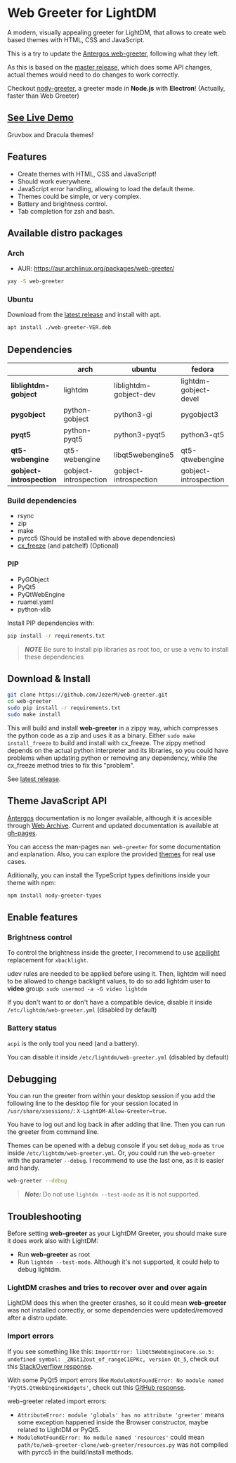 # Web Greeter for LightDM

A modern, visually appealing greeter for LightDM, that allows to create web based themes with HTML, CSS and JavaScript.

This is a try to update the [Antergos web-greeter](https://github.com/Antergos/web-greeter), following what they left.

As this is based on the [master release](https://github.com/Antergos/web-greeter/tree/master), which does some API changes, actual themes would need to do changes to work correctly.

Checkout [nody-greeter][nody-greeter], a greeter made in **Node.js** with **Electron**! (Actually, faster than Web Greeter)

## [See Live Demo][live_demo]

Gruvbox and Dracula themes!

## Features

- Create themes with HTML, CSS and JavaScript!
- Should work everywhere.
- JavaScript error handling, allowing to load the default theme.
- Themes could be simple, or very complex.
- Battery and brightness control.
- Tab completion for zsh and bash.

## Available distro packages

### Arch

- AUR: https://aur.archlinux.org/packages/web-greeter/

```sh
yay -S web-greeter
```

### Ubuntu

Download from the [latest release](https://github.com/JezerM/web-greeter/releases/latest) and
install with apt.

```sh
apt install ./web-greeter-VER.deb
```

## Dependencies
|                          |        arch         |        ubuntu        |       fedora        |       openSUSE       |
|--------------------------|---------------------|----------------------|---------------------|----------------------|
|**liblightdm-gobject**    |lightdm              |liblightdm-gobject-dev|lightdm-gobject-devel|liblightdm-gobject-1-0|
|**pygobject**             |python-gobject       |python3-gi            |pygobject3           |python3-gobject       |
|**pyqt5**                 |python-pyqt5         |python3-pyqt5         |python3-qt5          |python3-qt5           |
|**qt5-webengine**         |qt5-webengine        |libqt5webengine5      |qt5-qtwebengine      |libqt5-qtwebengine    |
|**gobject-introspection** |gobject-introspection|gobject-introspection |gobject-introspection|gobject-introspection |

### Build dependencies

- rsync
- zip
- make
- pyrcc5 (Should be installed with above dependencies)
- [cx_freeze](https://cx-freeze.readthedocs.io/en/latest/installation.html) (and patchelf) (Optional)

### PIP
- PyGObject
- PyQt5
- PyQtWebEngine
- ruamel.yaml
- python-xlib

Install PIP dependencies with:
```sh
pip install -r requirements.txt
```

> ***NOTE*** Be sure to install pip libraries as root too, or use a venv to install these dependencies

## Download & Install
```sh
git clone https://github.com/JezerM/web-greeter.git
cd web-greeter
sudo pip install -r requirements.txt
sudo make install
```

This will build and install **web-greeter** in a zippy way, which compresses the python code as a zip and uses it as a binary. Either `sudo make install_freeze` to build and install with cx_freeze. The zippy method depends on the actual python interpreter and its libraries, so you could have problems when updating python or removing any dependency, while the cx_freeze method tries to fix this "problem".

See [latest release][releases].

## Theme JavaScript API
[Antergos][Antergos] documentation is no longer available, although it is accesible through [Web Archive][WebArchive]. Current and updated documentation is available at [gh-pages][gh-pages].

You can access the man-pages `man web-greeter` for some documentation and explanation. Also, you can explore the provided [themes](./themes) for real use cases.


Aditionally, you can install the TypeScript types definitions inside your theme with npm:

```sh
npm install nody-greeter-types
```

## Enable features
### Brightness control
To control the brightness inside the greeter, I recommend to use [acpilight][acpilight] replacement for `xbacklight`.

udev rules are needed to be applied before using it. Then, lightdm will need to be allowed to change backlight values, to do so add lightdm user to **video** group: `sudo usermod -a -G video lightdm`

If you don't want to or don't have a compatible device, disable it inside `/etc/lightdm/web-greeter.yml` (disabled by default)

### Battery status
`acpi` is the only tool you need (and a battery).

You can disable it inside `/etc/lightdm/web-greeter.yml` (disabled by default)

## Debugging
You can run the greeter from within your desktop session if you add the following line to the desktop file for your session located in `/usr/share/xsessions/`: `X-LightDM-Allow-Greeter=true`.

You have to log out and log back in after adding that line. Then you can run the greeter from command line.

Themes can be opened with a debug console if you set `debug_mode` as `true` inside `/etc/lightdm/web-greeter.yml`. Or, you could run the `web-greeter` with the parameter `--debug`. I recommend to use the last one, as it is easier and handy.

```sh
web-greeter --debug
```

> ***Note:*** Do not use `lightdm --test-mode` as it is not supported.

## Troubleshooting

Before setting **web-greeter** as your LightDM Greeter, you should make sure it does work also with LightDM:

- Run **web-greeter** as root
- Run `lightdm --test-mode`. Although it's not supported, it could help to debug lightdm.

### LightDM crashes and tries to recover over and over again

LightDM does this when the greeter crashes, so it could mean **web-greeter** was not installed correctly, or some dependencies were updated/removed after a distro update.

### Import errors

If you see something like this: `ImportError: libQt5WebEngineCore.so.5: undefined symbol: _ZNSt12out_of_rangeC1EPKc, version Qt_5`, check out this [StackOverflow response](https://stackoverflow.com/a/68811630).

With some PyQt5 import errors like `ModuleNotFoundError: No module named 'PyQt5.QtWebEngineWidgets'`, check out this [GitHub response](https://github.com/spyder-ide/spyder/issues/8952#issuecomment-499418456).

web-greeter related import errors:

- `AttributeError: module 'globals' has no attribute 'greeter'` means some exception happened inside the Browser constructor, maybe related to LightDM or PyQt5.
- `ModuleNotFoundError: No module named 'resources'` could mean `path/to/web-greeter-clone/web-greeter/resources.py` was not compiled with pyrcc5 in the build/install methods.

[antergos]: https://github.com/Antergos "Antergos"
[nody-greeter]: https://github.com/JezerM/nody-greeter "Nody Greeter"
[cx_freeze]: https://github.com/marcelotduarte/cx_Freeze "cx_Freeze"
[acpilight]: https://gitlab.com/wavexx/acpilight "acpilight"
[WebArchive]: https://web.archive.org/web/20190524032923/https://doclets.io/Antergos/web-greeter/stable "Web Archive"
[gh-pages]: https://jezerm.github.io/web-greeter/ "API Documentation"
[live_demo]: https://jezerm.github.io/web-greeter-themes/ "Live Demo"
[releases]: https://github.com/JezerM/web-greeter/releases "Releases"
